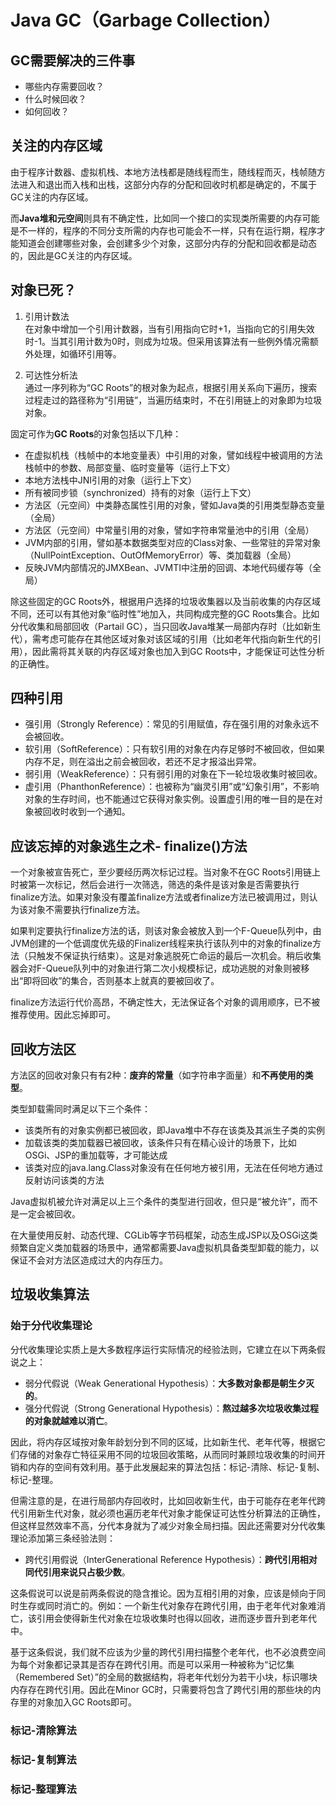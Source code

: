 # Java GC（Garbage Collection）

## GC需要解决的三件事
* 哪些内存需要回收？
* 什么时候回收？
* 如何回收？

## 关注的内存区域
由于程序计数器、虚拟机栈、本地方法栈都是随线程而生，随线程而灭，栈帧随方法进入和退出而入栈和出栈，这部分内存的分配和回收时机都是确定的，不属于GC关注的内存区域。

而**Java堆和元空间**则具有不确定性，比如同一个接口的实现类所需要的内存可能是不一样的，程序的不同分支所需的内存也可能会不一样，只有在运行期，程序才能知道会创建哪些对象，会创建多少个对象，这部分内存的分配和回收都是动态的，因此是GC关注的内存区域。

## 对象已死？

1. 引用计数法  
在对象中增加一个引用计数器，当有引用指向它时+1，当指向它的引用失效时-1。当其引用计数为0时，则成为垃圾。但采用该算法有一些例外情况需额外处理，如循环引用等。

2. 可达性分析法  
通过一序列称为“GC Roots”的根对象为起点，根据引用关系向下遍历，搜索过程走过的路径称为“引用链”，当遍历结束时，不在引用链上的对象即为垃圾对象。

固定可作为**GC Roots**的对象包括以下几种：
* 在虚拟机栈（栈帧中的本地变量表）中引用的对象，譬如线程中被调用的方法栈帧中的参数、局部变量、临时变量等（运行上下文）
* 本地方法栈中JNI引用的对象（运行上下文）
* 所有被同步锁（synchronized）持有的对象（运行上下文）
* 方法区（元空间）中类静态属性引用的对象，譬如Java类的引用类型静态变量（全局）
* 方法区（元空间）中常量引用的对象，譬如字符串常量池中的引用（全局）
* JVM内部的引用，譬如基本数据类型对应的Class对象、一些常驻的异常对象（NullPointException、OutOfMemoryError）等、类加载器（全局）
* 反映JVM内部情况的JMXBean、JVMTI中注册的回调、本地代码缓存等（全局）

除这些固定的GC Roots外，根据用户选择的垃圾收集器以及当前收集的内存区域不同，还可以有其他对象“临时性”地加入，共同构成完整的GC Roots集合。比如分代收集和局部回收（Partail GC），当只回收Java堆某一局部内存时（比如新生代），需考虑可能存在其他区域对象对该区域的引用（比如老年代指向新生代的引用），因此需将其关联的内存区域对象也加入到GC Roots中，才能保证可达性分析的正确性。


## 四种引用
* 强引用（Strongly Reference）：常见的引用赋值，存在强引用的对象永远不会被回收。
* 软引用（SoftReference）：只有软引用的对象在内存足够时不被回收，但如果内存不足，则在溢出之前会被回收，若还不足才报溢出异常。  
* 弱引用（WeakReference）：只有弱引用的对象在下一轮垃圾收集时被回收。
* 虚引用（PhanthonReference）：也被称为“幽灵引用”或“幻象引用”，不影响对象的生存时间，也不能通过它获得对象实例。设置虚引用的唯一目的是在对象被回收时收到一个通知。


## 应该忘掉的对象逃生之术- finalize()方法
一个对象被宣告死亡，至少要经历两次标记过程。当对象不在GC Roots引用链上时被第一次标记，然后会进行一次筛选，筛选的条件是该对象是否需要执行finalize方法。如果对象没有覆盖finalize方法或者finalize方法已被调用过，则认为该对象不需要执行finalize方法。

如果判定要执行finalize方法的话，则该对象会被放入到一个F-Queue队列中，由JVM创建的一个低调度优先级的Finalizer线程来执行该队列中的对象的finalize方法（只触发不保证执行结束）。这是对象逃脱死亡命运的最后一次机会。稍后收集器会对F-Queue队列中的对象进行第二次小规模标记，成功逃脱的对象则被移出“即将回收”的集合，否则基本上就真的要被回收了。

finalize方法运行代价高昂，不确定性大，无法保证各个对象的调用顺序，已不被推荐使用。因此忘掉即可。


## 回收方法区
方法区的回收对象只有有2种：**废弃的常量**（如字符串字面量）和**不再使用的类型**。

类型卸载需同时满足以下三个条件：
* 该类所有的对象实例都已被回收，即Java堆中不存在该类及其派生子类的实例
* 加载该类的类加载器已被回收，该条件只有在精心设计的场景下，比如OSGi、JSP的重加载等，才可能达成
* 该类对应的java.lang.Class对象没有在任何地方被引用，无法在任何地方通过反射访问该类的方法

Java虚拟机被允许对满足以上三个条件的类型进行回收，但只是“被允许”，而不是一定会被回收。

在大量使用反射、动态代理、CGLib等字节码框架，动态生成JSP以及OSGi这类频繁自定义类加载器的场景中，通常都需要Java虚拟机具备类型卸载的能力，以保证不会对方法区造成过大的内存压力。


## 垃圾收集算法

### 始于分代收集理论
分代收集理论实质上是大多数程序运行实际情况的经验法则，它建立在以下两条假说之上：

* 弱分代假说（Weak Generational Hypothesis）：**大多数对象都是朝生夕灭的**。
* 强分代假说（Strong Generational Hypothesis）：**熬过越多次垃圾收集过程的对象就越难以消亡**。

因此，将内存区域按对象年龄划分到不同的区域，比如新生代、老年代等，根据它们存储的对象存亡特征采用不同的垃圾回收策略，从而同时兼顾垃圾收集的时间开销和内存的空间有效利用。基于此发展起来的算法包括：标记-清除、标记-复制、标记-整理。

但需注意的是，在进行局部内存回收时，比如回收新生代，由于可能存在老年代跨代引用新生代对象，就必须也遍历老年代对象才能保证可达性分析算法的正确性，但这样显然效率不高，分代本身就为了减少对象全局扫描。因此还需要对分代收集理论添加第三条经验法则：

* 跨代引用假说（InterGenerational Reference Hypothesis）：**跨代引用相对同代引用来说只占极少数**。

这条假说可以说是前两条假说的隐含推论。因为互相引用的对象，应该是倾向于同时生存或同时消亡的。例如：一个新生代对象存在跨代引用，由于老年代对象难消亡，该引用会使得新生代对象在垃圾收集时也得以回收，进而逐步晋升到老年代中。

基于这条假说，我们就不应该为少量的跨代引用扫描整个老年代，也不必浪费空间为每个对象都记录其是否存在跨代引用。而是可以采用一种被称为“记忆集（Remembered Set）”的全局的数据结构，将老年代划分为若干小块，标识哪块内存存在跨代引用。因此在Minor GC时，只需要将包含了跨代引用的那些块的内存里的对象加入GC Roots即可。


### 标记-清除算法

### 标记-复制算法

### 标记-整理算法










